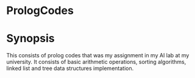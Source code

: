 # PrologCodes

# Synopsis

This consists of prolog codes that was my assignment in my AI lab at my university. It consists of basic arithmetic operations, sorting algorithms, linked list and tree data structures implementation. 
